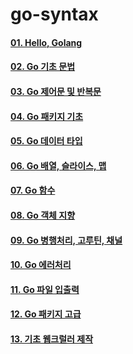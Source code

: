 # go-syntax


#### [01. Hello, Golang](https://github.com/my-go-lab/go-syntax/tree/master/go-section01)
#### [02. Go 기초 문법](https://github.com/my-go-lab/go-syntax/tree/master/go-section02)
#### [03. Go 제어문 및 반복문](https://github.com/my-go-lab/go-syntax/tree/master/go-section03)
#### [04. Go 패키지 기초](https://github.com/my-go-lab/go-syntax/tree/master/go-section04)
#### [05. Go 데이터 타입](https://github.com/my-go-lab/go-syntax/tree/master/go-section05)
#### [06. Go 배열, 슬라이스, 맵](https://github.com/my-go-lab/go-syntax/tree/master/go-section06)
#### [07. Go 함수](https://github.com/my-go-lab/go-syntax/tree/master/go-section07)
#### [08. Go 객체 지향](https://github.com/my-go-lab/go-syntax/tree/master/go-section08)
#### [09. Go 병행처리, 고루틴, 채널](https://github.com/my-go-lab/go-syntax/tree/master/go-section09)
#### [10. Go 에러처리](https://github.com/my-go-lab/go-syntax/tree/master/go-section10)
#### [11. Go 파일 입출력](https://github.com/my-go-lab/go-syntax/tree/master/go-section11)
#### [12. Go 패키지 고급](https://github.com/my-go-lab/go-syntax/tree/master/go-section12)
#### [13. 기초 웹크럴러 제작](https://github.com/my-go-lab/go-syntax/tree/master/go-section13)

